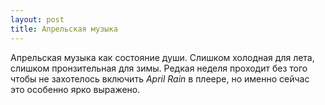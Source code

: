 ```yaml
---
layout: post
title: Апрельская музыка
---
```


Апрельская музыка как состояние души. Слишком холодная для лета, слишком пронзительная для зимы. Редкая неделя проходит без того чтобы не захотелось включить *April Rain* в плеере, но именно сейчас это особенно ярко выражено.